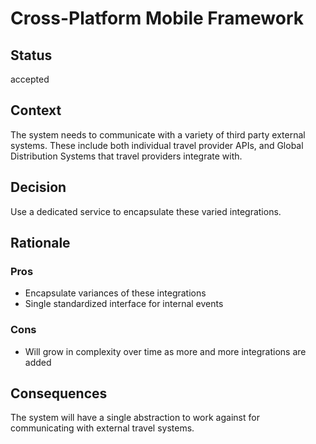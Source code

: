 # Cross-Platform Mobile Framework

## Status

accepted

## Context

The system needs to communicate with a variety of third party external systems. These include both individual travel provider APIs, and Global Distribution Systems that travel providers integrate with.

## Decision

Use a dedicated service to encapsulate these varied integrations.

## Rationale

### Pros

- Encapsulate variances of these integrations
- Single standardized interface for internal events

### Cons

- Will grow in complexity over time as more and more integrations are added

## Consequences

The system will have a single abstraction to work against for communicating with external travel systems.
